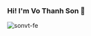 ### Hi! I'm Vo Thanh Son 👋

<span style="text-align:center"><img src="https://drive.google.com/file/d/1mVkCaomMCZes4mUTPsTib7PBAds_Q0uV/view?usp=sharing" alt="sonvt-fe"/></span>
<!--
**sonvt-fe/sonvt-fe** is a ✨ _special_ ✨ repository because its `README.md` (this file) appears on your GitHub profile.
Here are some ideas to get you started:

- 🔭 I’m currently working on ...
- 🌱 I’m currently learning ...
- 👯 I’m looking to collaborate on ...
- 🤔 I’m looking for help with ...
- 💬 Ask me about ...
- 📫 How to reach me: ...
- 😄 Pronouns: ...
- ⚡ Fun fact: ...
-->
